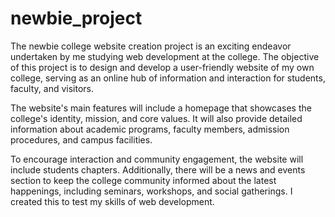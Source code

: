 # newbie_project
The newbie college website creation project is an exciting endeavor undertaken by me studying web development at the college. The objective of this project is to design and develop a user-friendly website of my own college, serving as an online hub of information and interaction for students, faculty, and visitors.

The website's main features will include a homepage that showcases the college's identity, mission, and core values. It will also provide detailed information about academic programs, faculty members, admission procedures, and campus facilities. 

To encourage interaction and community engagement, the website will include  students chapters. Additionally, there will be a news and events section to keep the college community informed about the latest happenings, including seminars, workshops, and social gatherings.
I created this to test my skills of web development.

